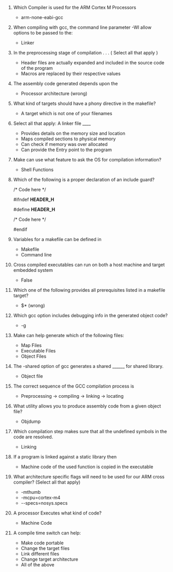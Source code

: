 1. Which Compiler is used for the ARM Cortex M Processors

    * arm-none-eabi-gcc

2. When compiling with gcc, the command line parameter -Wl allow options to be passed to the:

    * Linker

3. In the preprocessing stage of compilation . . . ( Select all that apply )

    * Header files are actually expanded and included in the source code of the program
    * Macros are replaced by their respective values

4. The assembly code generated depends upon the

    * Processor architecture (wrong)

5. What kind of targets should have a phony directive in the makefile?

    * A target which is not one of your filenames

6. Select all that apply: A linker file ____

    * Provides details on the memory size and location
    * Maps compiled sections to physical memory
    * Can check if memory was over allocated
    * Can provide the Entry point to the program

7. Make can use what feature to ask the OS for compilation information?

    * Shell Functions

8. Which of the following is a proper declaration of an include guard?

    /* Code here */

    #ifndef __HEADER_H__

    #define __HEADER_H__

    /* Code here */

    #endif

9.  Variables for a makefile can be defined in

    * Makefile
    * Command line

10. Cross compiled executables can run on both a host machine and target embedded system

    * False

11. Which one of the following provides all prerequisites listed in a makefile target?

    * $* (wrong)

12. Which gcc option includes debugging info in the generated object code?

    * -g

13. Make can help generate which of the following files:

    * Map Files
    * Executable Files
    * Object Files

14. The -shared option of gcc generates a shared ______ for shared library.

    * Object file

15. The correct sequence of the GCC compilation process is

    * Preprocessing -> compiling -> linking -> locating

16. What utility allows you to produce assembly code from a given object file?

    * Objdump

17. Which compilation step makes sure that all the undefined symbols in the code are resolved.

    * Linking

18. If a program is linked against a static library then

    * Machine code of the used function is copied in the executable

19. What architecture specific flags will need to be used for our ARM cross compiler? (Select all that apply)

    * -mthumb
    * -mcpu=cortex-m4
    * --specs=nosys.specs

20. A processor Executes what kind of code?

    * Machine Code

21. A compile time switch can help:

    * Make code portable
    * Change the target files
    * Link different files
    * Change target architecture
    * All of the above
